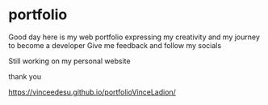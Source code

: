 # portfolio
 
Good day here is my web portfolio expressing my creativity and my journey 
to become a developer
Give me feedback and
follow my socials

Still working on my personal website

thank you


https://vinceedesu.github.io/portfolioVinceLadion/

